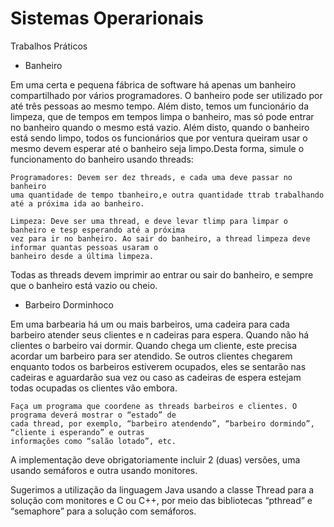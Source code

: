 # Sistemas Operarionais
  Trabalhos Práticos
  
  - Banheiro
  
  Em uma certa e pequena fábrica de software há apenas um banheiro compartilhado por vários programadores. O banheiro pode ser 
  utilizado por até três pessoas ao mesmo tempo. Além disto, temos um funcionário da limpeza, que de tempos em tempos limpa o 
  banheiro, mas só pode entrar no banheiro quando o mesmo está vazio. Além disto, quando o banheiro está sendo limpo, todos os 
  funcionários que por ventura queiram usar o mesmo devem esperar até o banheiro seja limpo.Desta forma, simule o funcionamento
  do banheiro usando threads:
  
    Programadores: Devem ser dez threads, e cada uma deve passar no banheiro 
    uma quantidade de tempo tbanheiro,e outra quantidade ttrab trabalhando até a próxima ida ao banheiro.
    
    Limpeza: Deve ser uma thread, e deve levar tlimp para limpar o banheiro e tesp esperando até a próxima 
    vez para ir no banheiro. Ao sair do banheiro, a thread limpeza deve informar quantas pessoas usaram o 
    banheiro desde a última limpeza.

Todas as threads devem imprimir ao entrar ou sair do banheiro, e sempre que o banheiro está vazio ou cheio.

 - Barbeiro Dorminhoco 
 
Em uma barbearia há um ou mais barbeiros, uma cadeira para cada barbeiro atender seus clientes e n cadeiras para espera. 
Quando não há clientes o barbeiro vai dormir. Quando chega um cliente, este precisa acordar um barbeiro para ser atendido. 
Se outros clientes chegarem enquanto todos os barbeiros estiverem ocupados, eles se sentarão nas cadeiras e aguardarão sua vez 
ou caso as cadeiras de espera estejam todas ocupadas os clientes vão embora.

    Faça um programa que coordene as threads barbeiros e clientes. O programa deverá mostrar o “estado” de 
    cada thread, por exemplo, “barbeiro atendendo”, “barbeiro dormindo”, “cliente i esperando” e outras 
    informações como “salão lotado”, etc.

A implementação deve obrigatoriamente incluir 2 (duas) versões, uma usando semáforos e outra usando monitores. 

Sugerimos a utilização da linguagem Java usando a classe Thread para a solução com monitores e C ou C++, por meio das 
bibliotecas “pthread” e “semaphore” para a solução com semáforos.
